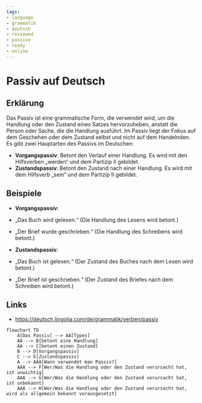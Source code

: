 ```yaml
---
tags:
- language
- grammatik
- deutsch
- reviewed
- passive
- ready
- online
---
```


# Passiv auf Deutsch

## Erklärung

Das Passiv ist eine grammatische Form, die verwendet wird, um die Handlung oder den Zustand eines Satzes hervorzuheben, anstatt die Person oder Sache, die die Handlung ausführt. Im Passiv liegt der Fokus auf dem Geschehen oder dem Zustand selbst und nicht auf dem Handelnden. Es gibt zwei Hauptarten des Passivs im Deutschen:

- __Vorgangspassiv__: Betont den Verlauf einer Handlung. Es wird mit den Hilfsverben „werden“ und dem Partizip II gebildet.
- __Zustandspassiv__: Betont den Zustand nach einer Handlung. Es wird mit dem Hilfsverb „sein“ und dem Partizip II gebildet.

## Beispiele

- __Vorgangspassiv__:
- „Das Buch wird gelesen.“ (Die Handlung des Lesens wird betont.)
- „Der Brief wurde geschrieben.“ (Die Handlung des Schreibens wird betont.)

- __Zustandspassiv__:
- „Das Buch ist gelesen.“ (Der Zustand des Buches nach dem Lesen wird betont.)
- „Der Brief ist geschrieben.“ (Der Zustand des Briefes nach dem Schreiben wird betont.)

## Links

- <https://deutsch.lingolia.com/de/grammatik/verben/passiv>

```mermaid
flowchart TD
    A[Das Passiv] --> AA[Types]
    AA --> B[betont eine Handlung]
    AA --> C[betont einen Zustand]
    B --> D[Vorgangspassiv]
    C --> E[Zustandspassiv]
    A --> AAA[Wann verwendet man Passiv?]
    AAA --> F[Wer/Was die Handlung oder den Zustand verursacht hat, ist unwichtig]
    AAA --> G[Wer/Was die Handlung oder den Zustand verursacht hat, ist unbekannt]
    AAA --> H[Wer/Was die Handlung oder den Zustand verursacht hat, wird als allgemein bekannt vorausgesetzt]
```
